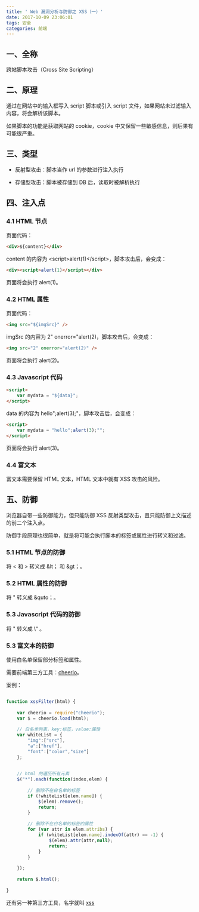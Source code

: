 ```yaml
---
title: ' Web 漏洞分析与防御之 XSS（一）'
date: 2017-10-09 23:06:01
tags: 安全
categories: 前端
---
```

## 一、全称

跨站脚本攻击（Cross Site Scripting）

## 二、原理
通过在网站中的输入框写入 script 脚本或引入 script 文件，如果网站未过滤输入内容，将会解析该脚本。

如果脚本的功能是获取网站的 cookie，cookie 中又保留一些敏感信息，则后果有可能很严重。

## 三、类型

* 反射型攻击：脚本当作 url 的参数进行注入执行

* 存储型攻击：脚本被存储到 DB 后，读取时被解析执行

<!-- more -->

## 四、注入点

### 4.1 HTML 节点
页面代码：

``` html
<div>${content}</div>
```

content 的内容为 &lt;script&gt;alert(1)&lt;/script&gt;，脚本攻击后，会变成：

``` html
<div><script>alert(1)</script></div>
```

页面将会执行 alert(1)。

### 4.2 HTML 属性
页面代码：

``` html
<img src="${imgSrc}" />
```

imgSrc 的内容为 2" onerror="alert(2)，脚本攻击后，会变成：

``` html
<img src="2" onerror="alert(2)" />
```

页面将会执行 alert(2)。

### 4.3 Javascript 代码

``` html
<script>
    var mydata = "${data}";
</script>
```

data 的内容为 hello";alert(3);"，脚本攻击后，会变成：

``` html
<script>
    var mydata = "hello";alert(3);"";
</script>
```

页面将会执行 alert(3)。

### 4.4 富文本

富文本需要保留 HTML 文本，HTML 文本中就有 XSS 攻击的风险。


## 五、防御
浏览器自带一些防御能力，但只能防御 XSS 反射类型攻击，且只能防御上文描述的前二个注入点。

防御手段原理也很简单，就是将可能会执行脚本的标签或属性进行转义和过滤。

### 5.1 HTML 节点的防御
将 < 和 > 转义成 &lt； 和 &gt；。

### 5.2 HTML 属性的防御
将 " 转义成 &quto；。

### 5.3 Javascript 代码的防御
将 " 转义成 \“ 。


### 5.3 富文本的防御
使用白名单保留部分标签和属性。

需要前端第三方工具：[cheerio](https://github.com/cheeriojs/cheerio)。

案例：

``` javascript

function xssFilter(html) {
    
    var cheerio = require("cheerio");
    var $ = cheerio.load(html);
    
    // 白名单列表，key:标签，value:属性
    var whiteList = {
        "img":["src"],
        "a":["href"],
        "font":["color","size"]
    };
    
    
    // html 的遍历所有元素
    $("*").each(function(index,elem) {
        
        // 删除不在白名单的标签
        if (!whiteList[elem.name]) {
            $(elem).remove();
            return;
        }
        
        // 删除不在白名单的标签的属性
        for (var attr in elem.attribs) {
            if (whiteList[elem.name].indexOf(attr) == -1) {
                $(elem).attr(attr,null);
                return;
            }
        }
        
    });
    
    return $.html();
    
}

```

还有另一种第三方工具，名字就叫 [xss](https://github.com/leizongmin/js-xss)
